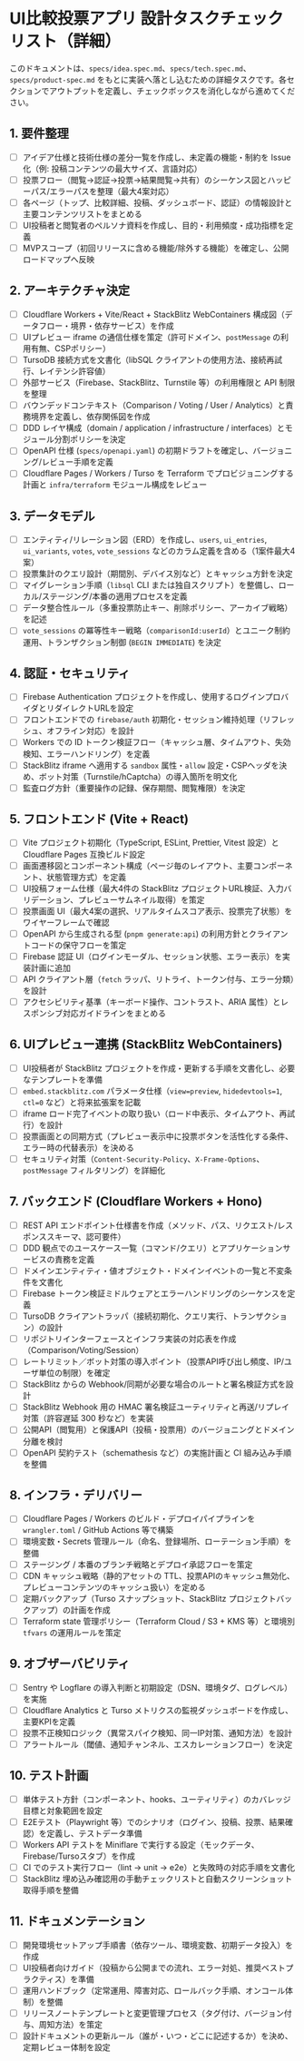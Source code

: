 # UI比較投票アプリ 設計タスクチェックリスト（詳細）

このドキュメントは、`specs/idea.spec.md`、`specs/tech.spec.md`、`specs/product-spec.md` をもとに実装へ落とし込むための詳細タスクです。各セクションでアウトプットを定義し、チェックボックスを消化しながら進めてください。

## 1. 要件整理
- [ ] アイデア仕様と技術仕様の差分一覧を作成し、未定義の機能・制約を Issue 化（例: 投稿コンテンツの最大サイズ、言語対応）
- [ ] 投票フロー（閲覧→認証→投票→結果閲覧→共有）のシーケンス図とハッピーパス/エラーパスを整理（最大4案対応）
- [ ] 各ページ（トップ、比較詳細、投稿、ダッシュボード、認証）の情報設計と主要コンテンツリストをまとめる
- [ ] UI投稿者と閲覧者のペルソナ資料を作成し、目的・利用頻度・成功指標を定義
- [ ] MVPスコープ（初回リリースに含める機能/除外する機能）を確定し、公開ロードマップへ反映

## 2. アーキテクチャ決定
- [ ] Cloudflare Workers + Vite/React + StackBlitz WebContainers 構成図（データフロー・境界・依存サービス）を作成
- [ ] UIプレビュー iframe の通信仕様を策定（許可ドメイン、`postMessage` の利用有無、CSPポリシー）
- [ ] TursoDB 接続方式を文書化（libSQL クライアントの使用方法、接続再試行、レイテンシ許容値）
- [ ] 外部サービス（Firebase、StackBlitz、Turnstile 等）の利用権限と API 制限を整理
- [ ] バウンデッドコンテキスト（Comparison / Voting / User / Analytics）と責務境界を定義し、依存関係図を作成
- [ ] DDD レイヤ構成（domain / application / infrastructure / interfaces）とモジュール分割ポリシーを決定
- [ ] OpenAPI 仕様 (`specs/openapi.yaml`) の初期ドラフトを確定し、バージョニング/レビュー手順を定義
- [ ] Cloudflare Pages / Workers / Turso を Terraform でプロビジョニングする計画と `infra/terraform` モジュール構成をレビュー

## 3. データモデル
- [ ] エンティティ/リレーション図（ERD）を作成し、`users`, `ui_entries`, `ui_variants`, `votes`, `vote_sessions` などのカラム定義を含める（1案件最大4案）
- [ ] 投票集計のクエリ設計（期間別、デバイス別など）とキャッシュ方針を決定
- [ ] マイグレーション手順（`libsql` CLI または独自スクリプト）を整備し、ローカル/ステージング/本番の適用プロセスを定義
- [ ] データ整合性ルール（多重投票防止キー、削除ポリシー、アーカイブ戦略）を記述
- [ ] `vote_sessions` の冪等性キー戦略（`comparisonId:userId`）とユニーク制約運用、トランザクション制御 (`BEGIN IMMEDIATE`) を決定

## 4. 認証・セキュリティ
- [ ] Firebase Authentication プロジェクトを作成し、使用するログインプロバイダとリダイレクトURLを設定
- [ ] フロントエンドでの `firebase/auth` 初期化・セッション維持処理（リフレッシュ、オフライン対応）を設計
- [ ] Workers での ID トークン検証フロー（キャッシュ層、タイムアウト、失効検知、エラーハンドリング）を定義
- [ ] StackBlitz iframe へ適用する `sandbox` 属性・`allow` 設定・CSPヘッダを決め、ボット対策（Turnstile/hCaptcha）の導入箇所を明文化
- [ ] 監査ログ方針（重要操作の記録、保存期間、閲覧権限）を決定

## 5. フロントエンド (Vite + React)
- [ ] Vite プロジェクト初期化（TypeScript, ESLint, Prettier, Vitest 設定）と Cloudflare Pages 互換ビルド設定
- [ ] 画面遷移図とコンポーネント構成（ページ毎のレイアウト、主要コンポーネント、状態管理方式）を定義
- [ ] UI投稿フォーム仕様（最大4件の StackBlitz プロジェクトURL検証、入力バリデーション、プレビューサムネイル取得）を策定
- [ ] 投票画面 UI（最大4案の選択、リアルタイムスコア表示、投票完了状態）をワイヤーフレームで確認
- [ ] OpenAPI から生成される型 (`pnpm generate:api`) の利用方針とクライアントコードの保守フローを策定
- [ ] Firebase 認証 UI（ログインモーダル、セッション状態、エラー表示）を実装計画に追加
- [ ] API クライアント層（`fetch` ラッパ、リトライ、トークン付与、エラー分類）を設計
- [ ] アクセシビリティ基準（キーボード操作、コントラスト、ARIA 属性）とレスポンシブ対応ガイドラインをまとめる

## 6. UIプレビュー連携 (StackBlitz WebContainers)
- [ ] UI投稿者が StackBlitz プロジェクトを作成・更新する手順を文書化し、必要なテンプレートを準備
- [ ] `embed.stackblitz.com` パラメータ仕様（`view=preview`, `hidedevtools=1`, `ctl=0` など）と将来拡張案を記載
- [ ] iframe ロード完了イベントの取り扱い（ロード中表示、タイムアウト、再試行）を設計
- [ ] 投票画面との同期方式（プレビュー表示中に投票ボタンを活性化する条件、エラー時の代替表示）を決める
- [ ] セキュリティ対策（`Content-Security-Policy`、`X-Frame-Options`、`postMessage` フィルタリング）を詳細化

## 7. バックエンド (Cloudflare Workers + Hono)
- [ ] REST API エンドポイント仕様書を作成（メソッド、パス、リクエスト/レスポンススキーマ、認可要件）
- [ ] DDD 観点でのユースケース一覧（コマンド/クエリ）とアプリケーションサービスの責務を定義
- [ ] ドメインエンティティ・値オブジェクト・ドメインイベントの一覧と不変条件を文書化
- [ ] Firebase トークン検証ミドルウェアとエラーハンドリングのシーケンスを定義
- [ ] TursoDB クライアントラッパ（接続初期化、クエリ実行、トランザクション）の設計
- [ ] リポジトリインターフェースとインフラ実装の対応表を作成（Comparison/Voting/Session）
- [ ] レートリミット／ボット対策の導入ポイント（投票API呼び出し頻度、IP/ユーザ単位の制限）を確定
- [ ] StackBlitz からの Webhook/同期が必要な場合のルートと署名検証方式を設計
- [ ] StackBlitz Webhook 用の HMAC 署名検証ユーティリティと再送/リプレイ対策（許容遅延 300 秒など）を実装
- [ ] 公開API（閲覧用）と保護API（投稿・投票用）のバージョニングとドメイン分離を検討
- [ ] OpenAPI 契約テスト（schemathesis など）の実施計画と CI 組み込み手順を整備

## 8. インフラ・デリバリー
- [ ] Cloudflare Pages / Workers のビルド・デプロイパイプラインを `wrangler.toml` / GitHub Actions 等で構築
- [ ] 環境変数・Secrets 管理ルール（命名、登録場所、ローテーション手順）を整備
- [ ] ステージング / 本番のブランチ戦略とデプロイ承認フローを策定
- [ ] CDN キャッシュ戦略（静的アセットの TTL、投票APIのキャッシュ無効化、プレビューコンテンツのキャッシュ扱い）を定める
- [ ] 定期バックアップ（Turso スナップショット、StackBlitz プロジェクトバックアップ）の計画を作成
- [ ] Terraform state 管理ポリシー（Terraform Cloud / S3 + KMS 等）と環境別 `tfvars` の運用ルールを策定

## 9. オブザーバビリティ
- [ ] Sentry や Logflare の導入判断と初期設定（DSN、環境タグ、ログレベル）を実施
- [ ] Cloudflare Analytics と Turso メトリクスの監視ダッシュボードを作成し、主要KPIを定義
- [ ] 投票不正検知ロジック（異常スパイク検知、同一IP対策、通知方法）を設計
- [ ] アラートルール（閾値、通知チャンネル、エスカレーションフロー）を決定

## 10. テスト計画
- [ ] 単体テスト方針（コンポーネント、hooks、ユーティリティ）のカバレッジ目標と対象範囲を設定
- [ ] E2Eテスト（Playwright 等）でのシナリオ（ログイン、投稿、投票、結果確認）を定義し、テストデータ準備
- [ ] Workers API テストを Miniflare で実行する設定（モックデータ、Firebase/Tursoスタブ）を作成
- [ ] CI でのテスト実行フロー（lint → unit → e2e）と失敗時の対応手順を文書化
- [ ] StackBlitz 埋め込み確認用の手動チェックリストと自動スクリーンショット取得手順を整備

## 11. ドキュメンテーション
- [ ] 開発環境セットアップ手順書（依存ツール、環境変数、初期データ投入）を作成
- [ ] UI投稿者向けガイド（投稿から公開までの流れ、エラー対処、推奨ベストプラクティス）を準備
- [ ] 運用ハンドブック（定常運用、障害対応、ロールバック手順、オンコール体制）を整備
- [ ] リリースノートテンプレートと変更管理プロセス（タグ付け、バージョン付与、周知方法）を策定
- [ ] 設計ドキュメントの更新ルール（誰が・いつ・どこに記述するか）を決め、定期レビュー体制を設定
